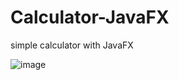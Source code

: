 # Calculator-JavaFX
simple calculator with JavaFX

![image](https://user-images.githubusercontent.com/96524837/166490535-4d1b62cc-1d64-418a-a4e2-c071944cfdbe.png)
